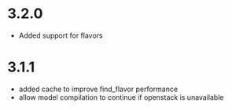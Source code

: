 # 3.2.0
- Added support for flavors

# 3.1.1
- added cache to improve find_flavor performance
- allow model compilation to continue if openstack is unavailable
